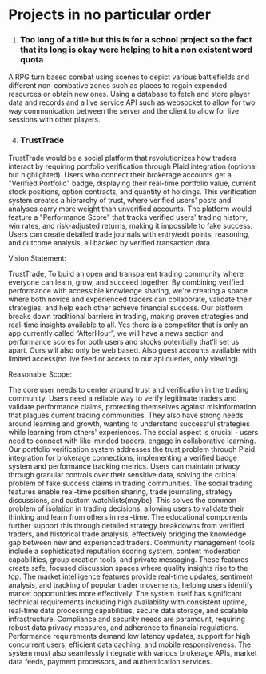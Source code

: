 # Projects in no particular order
1. ### Too long of a title but this is for a school project so the fact that its long is okay were helping to hit a non existent word quota
A RPG turn based combat using scenes to depict various battlefields  and different non-combative zones such as places to regain expended resources or obtain new ones. Using a database to fetch and store player data and records and a live service API such as websocket to allow for two way communication between the server and the client to allow for live sessions with other players.

4. ### TrustTrade

TrustTrade would be a social platform that revolutionizes how traders interact by requiring portfolio verification through Plaid integration (optional but highlighted). Users who connect their brokerage accounts get a "Verified Portfolio" badge, displaying their real-time portfolio value, current stock positions, option contracts, and quantity of holdings. This verification system creates a hierarchy of trust, where verified users' posts and analyses carry more weight than unverified accounts. The platform would feature a "Performance Score" that tracks verified users' trading history, win rates, and risk-adjusted returns, making it impossible to fake success. Users can create detailed trade journals with entry/exit points, reasoning, and outcome analysis, all backed by verified transaction data.

Vision Statement:

TrustTrade, To build an open and transparent trading community where everyone can learn, grow, and succeed together. By combining verified performance with accessible knowledge sharing, we're creating a space where both novice and experienced traders can collaborate, validate their strategies, and help each other achieve financial success. Our platform breaks down traditional barriers in trading, making proven strategies and real-time insights available to all. Yes there is a competitor that is only an app currently called “AfterHour”, we will have a news section and performance scores for both users and stocks potentially that’ll set us apart. Ours will also only be web based. Also guest accounts available with limited access(no live feed or access to our api queries, only viewing). 

Reasonable Scope:

The core user needs to center around trust and verification in the trading community. Users need a reliable way to verify legitimate traders and validate performance claims, protecting themselves against misinformation that plagues current trading communities. They also have strong needs around learning and growth, wanting to understand successful strategies while learning from others' experiences. The social aspect is crucial - users need to connect with like-minded traders, engage in collaborative learning.
Our portfolio verification system addresses the trust problem through Plaid integration for brokerage connections, implementing a verified badge system and performance tracking metrics. Users can maintain privacy through granular controls over their sensitive data, solving the critical problem of fake success claims in trading communities.
The social trading features enable real-time position sharing, trade journaling, strategy discussions, and custom watchlists(maybe). This solves the common problem of isolation in trading decisions, allowing users to validate their thinking and learn from others in real-time. The educational components further support this through detailed strategy breakdowns from verified traders, and historical trade analysis, effectively bridging the knowledge gap between new and experienced traders.
Community management tools include a sophisticated reputation scoring system, content moderation capabilities, group creation tools, and private messaging. These features create safe, focused discussion spaces where quality insights rise to the top. The market intelligence features provide real-time updates, sentiment analysis, and tracking of popular trader movements, helping users identify market opportunities more effectively.
The system itself has significant technical requirements including high availability with consistent uptime, real-time data processing capabilities, secure data storage, and scalable infrastructure. Compliance and security needs are paramount, requiring robust data privacy measures, and adherence to financial regulations. Performance requirements demand low latency updates, support for high concurrent users, efficient data caching, and mobile responsiveness. The system must also seamlessly integrate with various brokerage APIs, market data feeds, payment processors, and authentication services.
